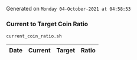 Generated on `Monday 04-October-2021 at 04:58:53`

### Current to Target Coin Ratio
`current_coin_ratio.sh`

Date|Current|Target|Ratio
---|---|---|---
